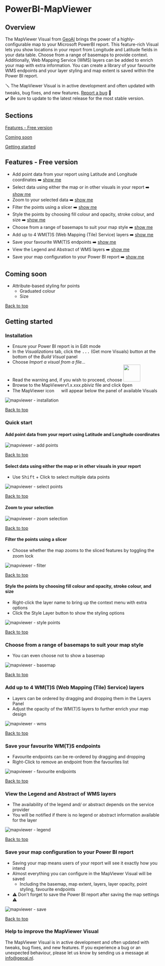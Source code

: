 # PowerBI-MapViewer

<a name="top" />

## Overview

The MapViewer Visual from [GeoAI](https://www.geoai.nl) brings the power of a highly-configurable map to your Microsoft PowerBI report. This feature-rich Visual lets you show locations in your report from Longitude and Latitude fields in your data table. Choose from a range of basemaps to provide context. Additionally, Web Mapping Service (WMS) layers can be added to enrich your map with extra information. You can create a library of your favourite WMS endpoints and your layer styling and map extent is saved within the Power BI report.

🪛 The MapViewer Visual is in active development and often updated with tweaks, bug fixes, and new features. [Report a bug](#section-report) 🔨  
✔️ Be sure to update to the latest release for the most stable version.

<a name="contents" />

## Sections

[Features - Free version](#section-features-free)

[Coming soon](#section-coming-soon)

[Getting started](#section-getting-started)

<a name="section-features-free" />

## Features - Free version

- Add point data from your report using Latitude and Longitude coordinates ➡️ [show me](#feature-add-points)
- Select data using either the map or in other visuals in your report  ➡️ [show me](#feature-select)
- Zoom to your selected data ➡️ [show me](#feature-zoom-selection)
- Filter the points using a slicer ➡️ [show me](#feature-filter)
- Style the points by choosing fill colour and opacity, stroke colour, and size ➡️ [show me](#feature-style-points)
- Choose from a range of basemaps to suit your map style ➡️ [show me](#feature-basemap)
- Add up to 4 WM(T)S (Web Mapping (Tile) Service) layers ➡️ [show me](#feature-wms)
- Save your favourite WM(T)S endpoints ➡️ [show me](#feature-favourite-endpoints)
- View the Legend and Abstract of WMS layers ➡️ [show me](#feature-legend-abstract)
- Save your map configuration to your Power BI report ➡️ [show me](#feature-save)

<a name="section-coming-soon" />

## Coming soon
- Attribute-based styling for points
    - Graduated colour
    - Size
 
[Back to top](#top)

<a name="section-getting-started" />

## Getting started

<a name="section-installation" />

### Installation
- Ensure your Power BI report is in Edit mode
- In the *Visualizations* tab, click the <kbd>...</kbd> (Get more Visuals) button at the bottom of the *Build Visual* panel
- Choose *Import a visual from a file...*
- Read the warning and, if you wish to proceed, choose <img src="https://github.com/GeoAi-nl/PowerBI-MapViewer/assets/145410383/5ea93138-6fc5-48a9-b150-1051cebf81a5" width="55" />
- Browse to the MapViewerv1.x.xxx.pbiviz file and click <kbd>Open</kbd>
- The MapViewer icon <img src="https://github.com/GeoAi-nl/PowerBI-MapViewer/assets/145410383/993799fb-2636-429b-8c07-df68ab2281ca" width="15" />
 will appear below the panel of available Visuals

![mapviewer - installation](https://github.com/GeoAi-nl/PowerBI-MapViewer/assets/145410383/59724021-6f93-4146-adb8-d5381478add9)

[Back to top](#top)

<a name="section-quick-start" />

### Quick start

<a name="feature-add-points" />

#### Add point data from your report using Latitude and Longitude coordinates

![mapviewer - add points](https://github.com/GeoAi-nl/PowerBI-MapViewer/assets/145410383/1f816b2a-82d9-4a00-b879-1fbdc564bf08)

[Back to top](#top)

<a name="feature-select" />

#### Select data using either the map or in other visuals in your report  
- Use <kbd>Shift</kbd> + Click to select multiple data points

![mapviewer - select points](https://github.com/GeoAi-nl/PowerBI-MapViewer/assets/145410383/9251afaa-cf94-43cc-b25b-6f961675836d)

[Back to top](#top)

<a name="feature-zoom-selection" />

#### Zoom to your selection

![mapviewer - zoom selection](https://github.com/GeoAi-nl/PowerBI-MapViewer/assets/145410383/a8803acb-ffae-4469-8a1c-7b2f71a88abd)

[Back to top](#top)

<a name="feature-filter" />

#### Filter the points using a slicer
- Choose whether the map zooms to the sliced features by toggling the zoom lock <img src="https://github.com/GeoAi-nl/PowerBI-MapViewer/assets/145410383/3a27f8d7-38eb-4861-993e-caad7e3d1ef3" width="15" />

![mapviewer - filter](https://github.com/GeoAi-nl/PowerBI-MapViewer/assets/145410383/9311d6ee-3034-4ce0-b817-dee156228dbd)

[Back to top](#top)

<a name="feature-style-points" />

#### Style the points by choosing fill colour and opacity, stroke colour, and size
- Right-click the layer name to bring up the context menu with extra options
- Click the Style Layer button to show the styling options
  
![mapviewer - style points](https://github.com/GeoAi-nl/PowerBI-MapViewer/assets/145410383/1a3c671b-b02d-4713-9bdb-98a52fc76702)

[Back to top](#top)

<a name="feature-basemap" />

### Choose from a range of basemaps to suit your map style
- You can even choose not to show a basemap

![mapviewer - basemap](https://github.com/GeoAi-nl/PowerBI-MapViewer/assets/145410383/40f49a9e-1746-44d4-a6cd-ffa0935fdca5)

[Back to top](#top)

<a name="feature-wms" />

### Add up to 4 WM(T)S (Web Mapping (Tile) Service) layers
- Layers can be ordered by dragging and dropping them in the Layers Panel
- Adjust the opacity of the WM(T)S layers to further enrich your map design

![mapviewer - wms](https://github.com/GeoAi-nl/PowerBI-MapViewer/assets/145410383/a9fb3ea2-b58f-423a-bb88-d1fd7df5a805)

[Back to top](#top)

<a name="feature-favourite-endpoints" />

### Save your favourite WM(T)S endpoints
- Favourite endpoints can be re-ordered by dragging and dropping
- Right-Click to remove an endpoint from the favourites list

![mapviewer - favourite endpoints](https://github.com/GeoAi-nl/PowerBI-MapViewer/assets/145410383/20555da5-9138-41ae-af2f-5e806b40ffe8)

[Back to top](#top)

<a name="feature-legend-abstract" />

### View the Legend and Abstract of WMS layers
- The availability of the legend and/ or abstract depends on the service provider
- You will be notified if there is no legend or abstract information available for the layer

![mapviewer - legend](https://github.com/GeoAi-nl/PowerBI-MapViewer/assets/145410383/31fd3afc-1a42-44b1-8cd6-f59f33fea164)

[Back to top](#top)

<a name="feature-save" />

### Save your map configuration to your Power BI report
- Saving your map means users of your report will see it exactly how you intend
- Almost everything you can configure in the MapViewer Visual will be saved
    - Including the basemap, map extent, layers, layer opacity, point styling, favourite endpoints
- ⚠️ Don't forget to save the Power BI report after saving the map settings ⚠️

![mapviewer - save](https://github.com/GeoAi-nl/PowerBI-MapViewer/assets/145410383/bd343182-2fea-40c9-92d7-1e882b5ba9dd)

[Back to top](#top)

<a name="section-report" />

### Help to improve the MapViewer Visual

The MapViewer Visual is in active development and often updated with tweaks, bug fixes, and new features. If you experience a bug or an unexpected behaviour, please let us know by sending us a message at [info@geoai.nl](info@geoai.nl).

<!---
#### Features - Pro version
- Unlimited WMS layers
- Add features using a WKT (Well-Known Text) column in your data
- Add layers from WFS (Web Feature Services)
- View feature attributes
- Query features using filters and selections across your report
-->
